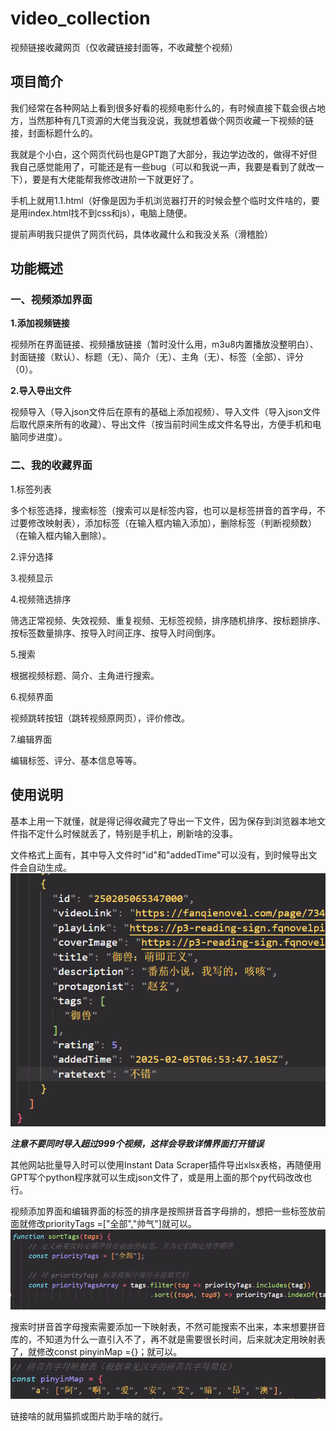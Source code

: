 # video_collection
视频链接收藏网页（仅收藏链接封面等，不收藏整个视频）
## 项目简介
我们经常在各种网站上看到很多好看的视频电影什么的，有时候直接下载会很占地方，当然那种有几T资源的大佬当我没说，我就想着做个网页收藏一下视频的链接，封面标题什么的。

我就是个小白，这个网页代码也是GPT跑了大部分，我边学边改的，做得不好但我自己感觉能用了，可能还是有一些bug（可以和我说一声，我要是看到了就改一下），要是有大佬能帮我修改进阶一下就更好了。

手机上就用1.1.html（好像是因为手机浏览器打开的时候会整个临时文件啥的，要是用index.html找不到css和js），电脑上随便。

提前声明我只提供了网页代码，具体收藏什么和我没关系（滑稽脸）
## 功能概述
### 一、视频添加界面

**1.添加视频链接**

视频所在界面链接、视频播放链接（暂时没什么用，m3u8内置播放没整明白）、封面链接（默认）、标题（无）、简介（无）、主角（无）、标签（全部）、评分（0）。

**2.导入导出文件**

视频导入（导入json文件后在原有的基础上添加视频）、导入文件（导入json文件后取代原来所有的收藏）、导出文件（按当前时间生成文件名导出，方便手机和电脑同步进度）。

### 二、我的收藏界面

1.标签列表

多个标签选择，搜索标签（搜索可以是标签内容，也可以是标签拼音的首字母，不过要修改映射表），添加标签（在输入框内输入添加），删除标签（判断视频数）（在输入框内输入删除）。

2.评分选择

3.视频显示

4.视频筛选排序

筛选正常视频、失效视频、重复视频、无标签视频，排序随机排序、按标题排序、按标签数量排序、按导入时间正序、按导入时间倒序。

5.搜索

根据视频标题、简介、主角进行搜索。

6.视频界面

视频跳转按钮（跳转视频原网页），评价修改。

7.编辑界面

编辑标签、评分、基本信息等等。
## 使用说明
基本上用一下就懂，就是得记得收藏完了导出一下文件，因为保存到浏览器本地文件指不定什么时候就丢了，特别是手机上，刷新啥的没事。

文件格式上面有，其中导入文件时"id"和"addedTime"可以没有，到时候导出文件会自动生成。
![json文件图片](https://github.com/fawumeng404/video_collection/blob/main/readme/1.1.png)

***注意不要同时导入超过999个视频，这样会导致详情界面打开错误***

其他网站批量导入时可以使用Instant Data Scraper插件导出xlsx表格，再随便用GPT写个python程序就可以生成json文件了，或是用上面的那个py代码改改也行。

视频添加界面和编辑界面的标签的排序是按照拼音首字母排的，想把一些标签放前面就修改priorityTags =["全部","帅气"]就可以。
![js文件图片](https://github.com/fawumeng404/video_collection/blob/main/readme/1.2.png)

搜索时拼音首字母搜索需要添加一下映射表，不然可能搜索不出来，本来想要拼音库的，不知道为什么一直引入不了，再不就是需要很长时间，后来就决定用映射表了，就修改const pinyinMap ={}；就可以。
![js文件图片](https://github.com/fawumeng404/video_collection/blob/main/readme/1.3.png)

链接啥的就用猫抓或图片助手啥的就行。


